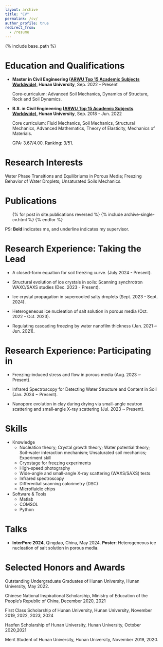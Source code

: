```yaml
---
layout: archive
title: "CV"
permalink: /cv/
author_profile: true
redirect_from:
  - /resume
---
```


{% include base_path %}

Education and Qualifications
======
* **Master in Civil Engineering ([ARWU Top 15 Academic Subjects Worldwide](https://www.shanghairanking.com/rankings/gras/2023/RS0211)), Hunan University**, Sep. 2022 - Present

  Core-curriculum: Advanced Soil Mechanics, Dynamics of Structure, Rock and Soil Dynamics.
  
* **B.S. in Civil Engineering ([ARWU Top 15 Academic Subjects Worldwide](https://www.shanghairanking.com/rankings/gras/2023/RS0211)), Hunan University**, Sep. 2018 - Jun. 2022

  Core curriculum:  Fluid Mechanics, Soil Mechanics, Structural Mechanics, Advanced Mathematics, Theory of Elasticity, Mechanics of Materials.

  GPA: 3.67/4.00.          Ranking: 3/51.

Research Interests
======
Water Phase Transitions and Equilibriums in Porous Media; Freezing Behavior of Water Droplets; Unsaturated Soils Mechanics. 

Publications
======
  <ul>{% for post in site.publications reversed %}
    {% include archive-single-cv.html %}
  {% endfor %}</ul>

PS: **Bold** indicates me, and underline indicates my supervisor.

Research Experience: Taking the Lead
======
* A closed-form equation for soil freezing curve. (July 2024 - Present).

  

* Structural evolution of ice crystals in soils: Scanning synchrotron WAXC/SAXS studies (Dec. 2023 - Present).

  

* Ice crystal propagation in supercooled salty droplets (Sept. 2023 - Sept. 2024).

  

* Heterogeneous ice nucleation of salt solution in porous media (Oct. 2022 - Oct. 2023).

  

* Regulating cascading freezing by water nanofilm thickness (Jan. 2021 ~ Jun. 2021).



Research Experience: Participating in
======

* Freezing-induced stress and flow in porous media (Aug. 2023 ~ Present).

* Infrared Spectroscopy for Detecting Water Structure and Content in Soil (Jan. 2024 ~ Present).

* Nanopore evolution in clay during drying via small-angle neutron scattering and small-angle X-ray scattering (Jul. 2023 ~ Present).

Skills
======
* Knowledge
  * Nucleation theory; Crystal growth theory; Water potential theory; Soil-water interaction mechanism; Unsaturated soil mechanics; Experiment skill
  * Cryostage for freezing experiments
  * High-speed photography
  * Wide-angle and small-angle X-ray scattering (WAXS/SAXS) tests
  * Infrared spectroscopy
  * Differential scanning calorimetry (DSC)
  * Microfluidic chips
* Software & Tools
  * Matlab
  * COMSOL
  * Python

Talks
======

* **InterPore 2024**, Qingdao, China, May 2024.
**Poster**: Heterogeneous ice nucleation of salt solution in porous media. 



Selected Honors and Awards
======
Outstanding Undergraduate Graduates of Hunan University, Hunan University, May 2022.

Chinese National Inspirational Scholarship, Ministry of Education of the People’s Republic of China, December 2020, 2021

First Class Scholarship of Hunan University, Hunan University, November 2019, 2022, 2023, 2024

Haofen Scholarship of Hunan University, Hunan University, October 2020,2021

Merit Student of Hunan University, Hunan University, November 2019, 2020.


  
